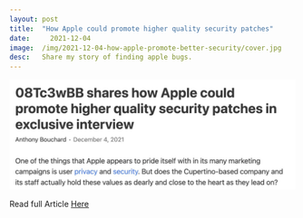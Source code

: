 ```yaml
---
layout:	post
title:	"How Apple could promote higher quality security patches"
date:	  2021-12-04
image:  /img/2021-12-04-how-apple-promote-better-security/cover.jpg
desc:   Share my story of finding apple bugs.
---
```


![Report Screenshot](/img/2021-12-04-how-apple-promote-better-security/pic.jpg)

Read full Article [Here](https://www.idownloadblog.com/2021/12/06/apple-security-research-08tc3wbb/)
